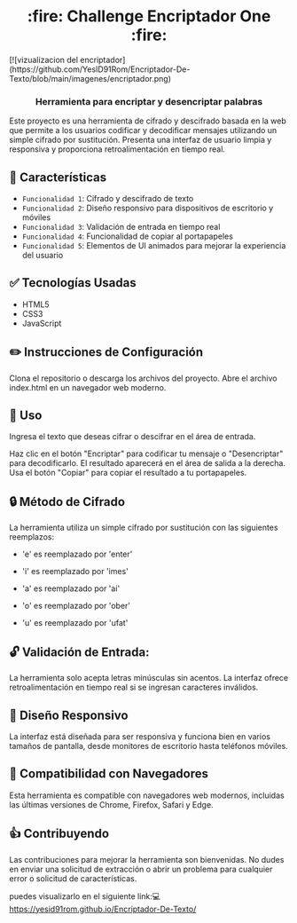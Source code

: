 <h1 align="center"> :fire: Challenge Encriptador One :fire: </h1>
[![vizualizacion del encriptador](https://github.com/YesID91Rom/Encriptador-De-Texto/blob/main/imagenes/encriptador.png)

<h3 align="center">
Herramienta para encriptar y desencriptar palabras </h3>

Este proyecto es una herramienta de cifrado y descifrado basada en la web que permite a los usuarios codificar y decodificar mensajes utilizando un simple cifrado por sustitución. Presenta una interfaz de usuario limpia y responsiva y proporciona retroalimentación en tiempo real.

## :hammer: Características
- `Funcionalidad 1`: Cifrado y descifrado de texto
- `Funcionalidad 2`: Diseño responsivo para dispositivos de escritorio y móviles
- `Funcionalidad 3`: Validación de entrada en tiempo real
- `Funcionalidad 4`: Funcionalidad de copiar al portapapeles
- `Funcionalidad 5`: Elementos de UI animados para mejorar la experiencia del usuario

## :white_check_mark: Tecnologías Usadas 
- HTML5
- CSS3
- JavaScript 


## :pencil2: Instrucciones de Configuración</h4>
Clona el repositorio o descarga los archivos del proyecto.
Abre el archivo index.html en un navegador web moderno.

## :bookmark_tabs: Uso
Ingresa el texto que deseas cifrar o descifrar en el área de entrada.

Haz clic en el botón "Encriptar" para codificar tu mensaje o "Desencriptar" para decodificarlo.
El resultado aparecerá en el área de salida a la derecha.
Usa el botón "Copiar" para copiar el resultado a tu portapapeles.

## :lock: Método de Cifrado
La herramienta utiliza un simple cifrado por sustitución con las siguientes reemplazos:

- 'e' es reemplazado por 'enter'

- 'i' es reemplazado por 'imes'

- 'a' es reemplazado por 'ai'

- 'o' es reemplazado por 'ober'

- 'u' es reemplazado por 'ufat'


## :unlock: Validación de Entrada:
La herramienta solo acepta letras minúsculas sin acentos. La interfaz ofrece retroalimentación en tiempo real si se ingresan caracteres inválidos.

## :iphone: Diseño Responsivo
La interfaz está diseñada para ser responsiva y funciona bien en varios tamaños de pantalla, desde monitores de escritorio hasta teléfonos móviles.

## :mag_right:  Compatibilidad con Navegadores
Esta herramienta es compatible con navegadores web modernos, incluidas las últimas versiones de Chrome, Firefox, Safari y Edge.

## :+1: Contribuyendo
Las contribuciones para mejorar la herramienta son bienvenidas. No dudes en enviar una solicitud de extracción o abrir un problema para cualquier error o solicitud de características.

puedes visualizarlo en el siguiente link::computer:https://yesid91rom.github.io/Encriptador-De-Texto/
